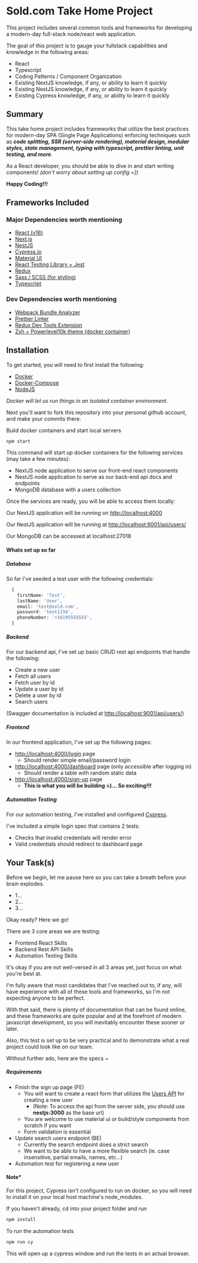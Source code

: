 # Sold.com Take Home Project

This project includes several common tools and frameworks for developing a modern-day full-stack node/react web application.

The goal of this project is to gauge your fullstack capabilities and knowledge in the following areas:

- React
- Typescript
- Coding Patterns / Component Organization
- Existing NextJS knowledge, if any, or ability to learn it quickly
- Existing NestJS knowledge, if any, or ability to learn it quickly
- Existing Cypress knowledge, if any, or ability to learn it quickly

## Summary

This take home project includes frameworks that utilize the best practices for modern-day SPA (Single Page Applications) enforcing techniques such as _**code splitting, SSR (server-side rendering), material design, modular styles, state management, typing with typescript, prettier linting, unit testing, and more**_.

As a React developer, you should be able to dive in and start writing components!
_(don't worry about setting up config =])_

**Happy Coding!!!**

## Frameworks Included

### Major Dependencies worth mentioning

- [React (v16)](https://reactjs.org/)
- [Next.js](https://nextjs.org/docs/)
- [NestJS](https://nestjs.com/)
- [Cypress.io](https://www.cypress.io/)
- [Material UI](https://material-ui.com/)
- [React Testing Library + Jest](https://github.com/testing-library/react-testing-library)
- [Redux](https://www.valentinog.com/blog/redux/)
- [Sass / SCSS (for styling)](https://sass-lang.com/)
- [Typescript](https://medium.com/@wittydeveloper/typescript-learn-the-basics-2f56eb9b02eb)

### Dev Dependencies worth mentioning

- [Webpack Bundle Analyzer](https://github.com/webpack-contrib/webpack-bundle-analyzer)
- [Prettier Linter](https://prettier.io/)
- [Redux Dev Tools Extension](https://github.com/reduxjs/redux-devtools)
- [Zsh + Powerlevel10k theme (docker container)](https://github.com/romkatv/powerlevel10k)

## Installation

To get started, you will need to first install the following:

- [Docker](https://docs.docker.com/get-docker/)
- [Docker-Compose](https://docs.docker.com/compose/)
- [NodeJS](https://nodejs.org/en/)

_Docker will let us run things in an isolated container environment._

Next you'll want to fork this repository into your personal github account, and make your commits there.

Build docker containers and start local servers

```bash
npm start
```

This command will start up docker containers for the following services (may take a few minutes):

- NextJS node application to serve our front-end react components
- NestJS node application to serve as our back-end api docs and endpoints
- MongoDB database with a users collection

Once the services are ready, you will be able to access them locally:

Our NextJS application will be running on [http://localhost:4000](http://localhost:4000)

Our NestJS application will be running at [http://localhost:9001/api/users/](http://localhost:9001/api/users/)

Our MongoDB can be accessed at localhost:27018

#### Whats set up so far

##### Database

So far I've seeded a test user with the following credentials:

```ts
  {
    firstName: 'Test',
    lastName: 'User',
    email: 'test@sold.com',
    password: 'test1234',
    phoneNumber: '+16195555555',
  }
```

##### Backend

For our backend api, I've set up basic CRUD rest api endpoints that handle the following:

- Create a new user
- Fetch all users
- Fetch user by id
- Update a user by id
- Delete a user by id
- Search users

(Swagger documentation is included at [http://localhost:9001/api/users/](http://localhost:9001/api/users/))

##### Frontend

In our frontend application, I've set up the following pages:

- [http://localhost:4000/login](http://localhost:4000/login) page
  - Should render simple email/password login
- [http://localhost:4000/dashboard](http://localhost:4000/dashboard) page (only accessible after logging in)
  - Should render a table with random static data
- [http://localhost:4000/sign-up](http://localhost:4000/sign-up) page
  - **This is what you will be building =)... So exciting!!!**

##### Automation Testing

For our automation testing, I've installed and configured [Cypress](https://www.cypress.io/).

I've included a simple login spec that contains 2 tests:

- Checks that invalid credentials will render error
- Valid credentials should redirect to dashboard page

## Your Task(s)

Before we begin, let me pause here so you can take a breath before your brain explodes.

- 1...
- 2...
- 3...

Okay ready? Here we go!

There are 3 core areas we are testing:

- Frontend React Skills
- Backend Rest API Skills
- Automation Testing Skills

It's okay if you are not well-versed in all 3 areas yet, just focus on what you're best at.

I'm fully aware that most candidates that I've reached out to, if any, will have experience with all of these tools and frameworks, so I'm not expecting anyone to be perfect.

With that said, there is plenty of documentation that can be found online, and these frameworks are quite popular and at the forefront of modern javascript development, so you will inevitably encounter these sooner or later.

Also, this test is set up to be very practical and to demonstrate what a real project could look like on our team.

Without further ado, here are the specs ~

##### Requirements

- Finish the sign up page (FE)
  - You will want to create a react form that utilizes the [Users API](http://localhost:9001/api/users/#/) for creating a new user
    - (Note: To access the api from the server side, you should use **nestjs:3000** as the base url)
  - You are welcome to use material ui or build/style components from scratch if you want
  - Form validation is essential
- Update search users endpoint (BE)
  - Currently the search endpoint does a strict search
  - We want to be able to have a more flexible search (ie. case insensitive, partial emails, names, etc...)
- Automation test for registering a new user

#### Note\*

For this project, Cypress isn't configured to run on docker, so you will need to install it on your local host machine's node_modules.

If you haven't already, cd into your project folder and run

```bash
npm install
```

To run the automation tests

```bash
npm run cy
```

This will open up a cypress window and run the tests in an actual browser.
